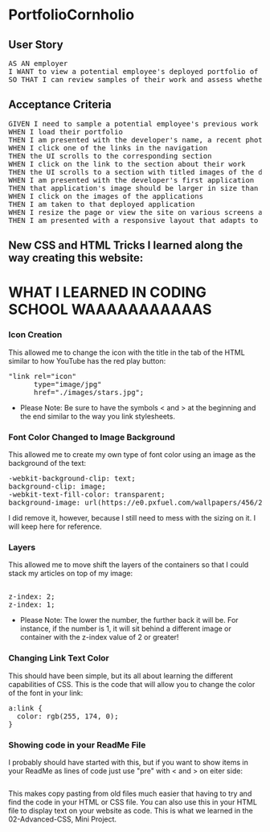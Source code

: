 # PortfolioCornholio

## User Story

<pre>
AS AN employer
I WANT to view a potential employee's deployed portfolio of work samples
SO THAT I can review samples of their work and assess whether they're a good candidate for an open position
</pre>

## Acceptance Criteria

<pre>
GIVEN I need to sample a potential employee's previous work 
WHEN I load their portfolio
THEN I am presented with the developer's name, a recent photo or avatar, and links to sections about them, their work, and how to contact them
WHEN I click one of the links in the navigation
THEN the UI scrolls to the corresponding section
WHEN I click on the link to the section about their work
THEN the UI scrolls to a section with titled images of the developer's applications
WHEN I am presented with the developer's first application
THEN that application's image should be larger in size than the others
WHEN I click on the images of the applications
THEN I am taken to that deployed application
WHEN I resize the page or view the site on various screens and devices
THEN I am presented with a responsive layout that adapts to my viewport
</pre>

## New CSS and HTML Tricks I learned along the way creating this website:

# WHAT I LEARNED IN CODING SCHOOL WAAAAAAAAAAAS

### Icon Creation
This allowed me to change the icon with the title in the tab of the HTML similar to how YouTube has the red play button:
<pre>
"link rel="icon" 
      type="image/jpg" 
      href="./images/stars.jpg";
</pre> 
- Please Note: Be sure to have the symbols < and > at the beginning and the end similar to the way you link stylesheets.
      
### Font Color Changed to Image Background
This allowed me to create my own type of font color using an image as the background of the text:
<pre>
-webkit-background-clip: text;
background-clip: image;
-webkit-text-fill-color: transparent; 
background-image: url(https://e0.pxfuel.com/wallpapers/456/219/desktop-wallpaper-the-universe-supernova-explosion-star-nebula-thumbnail.jpg);
</pre>

I did remove it, however, because I still need to mess with the sizing on it. I will keep here for reference.

### Layers
This allowed me to move shift the layers of the containers so that I could stack my articles on top of my image:
<pre> 
z-index: 2;
z-index: 1;
</pre>
- Please Note: The lower the number, the further back it will be. For instance, if the number is 1, it will sit behind a different image or      container with the z-index value of 2 or greater!

### Changing Link Text Color
This should have been simple, but its all about learning the different capabilities of CSS. This is the code that will allow you to change the color of the font in your link:
<pre>
a:link {
  color: rgb(255, 174, 0);
}
</pre>

### Showing code in your ReadMe File
I probably should have started with this, but if you want to show items in your ReadMe as lines of code just use "pre" with < and > on eiter side:
<pre>
</pre>
This makes copy pasting from old files much easier that having to try and find the code in your HTML or CSS file. You can also use this in your HTML file to display text on your website as code. This is what we learned in the 02-Advanced-CSS, Mini Project.



